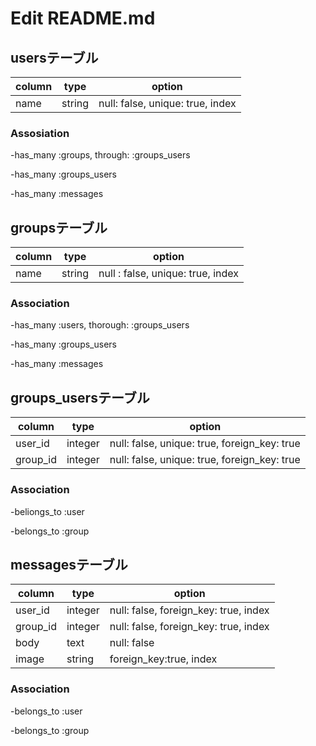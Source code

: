 # Edit README.md

## usersテーブル
|column|type|option|
|------|-------|----------------------------|
|name|string |null: false, unique: true, index|

### Assosiation
-has_many :groups, through: :groups_users

-has_many :groups_users

-has_many :messages

## groupsテーブル
|column|type|option|
|------|-------|----------------------------|
|name|string|null : false, unique: true, index|

### Association
-has_many :users, thorough: :groups_users

-has_many :groups_users

-has_many :messages

## groups_usersテーブル
|column|type|option|
|--------|-------|----------------------------|
|user_id |integer|null: false, unique: true, foreign_key: true|
|group_id|integer|null: false, unique: true, foreign_key: true|

### Association
-beliongs_to :user

-belongs_to :group

## messagesテーブル
|column|type|option|
|--------|-------|----------------------------|
|user_id|integer|null: false, foreign_key: true, index|
|group_id|integer|null: false, foreign_key: true, index|
|body|text|null: false|
|image|string|foreign_key:true, index|

### Association
-belongs_to :user

-belongs_to :group
